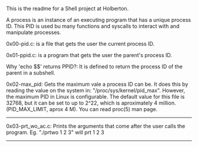 This is the readme for a Shell project at Holberton. 

A process is an instance of an executing program that has a unique process ID. This PID is used bu many functions and syscalls to interact with and manipulate processes.



0x00-pid.c: is a file that gets the user the current process ID.

0x01-ppid.c: is a program that gets the user the parent's process ID.

Why 'echo $$' returns PPID?: It is defined to return the process
ID of the parent in a subshell. 

0x02-max_pid: Gets the maximum vale a process ID can be. It does
this by reading the value on the system in:
 "/proc/sys/kernel/pid_max". However, the maximum PID in Linux
is configurable. The default value for this file is 32768, but
it can be set to up to 2^22, which is aproximately 4 million. 
(PID_MAX_LIMIT, aprox 4 M).
You can read proc(5) man page.

--------------------------------------------------------------
0x03-prt_wo_ac.c: Prints the arguments that come after 
the user calls the program. Eg. "./prtwo 1 2 3" will prt
1
2
3

--------------------------------------------------------------
